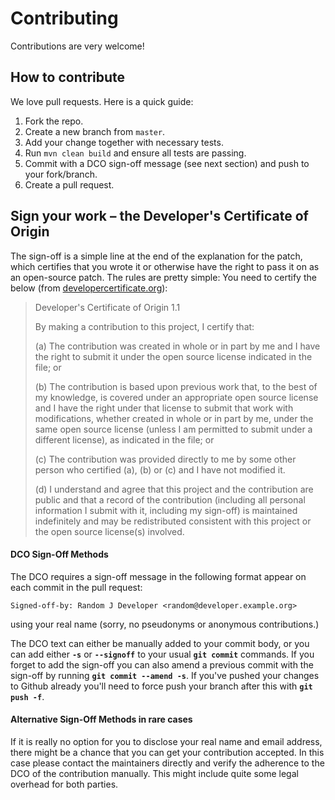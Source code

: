 # Contributing

Contributions are very welcome!

## How to contribute

We love pull requests. Here is a quick guide:

1. Fork the repo.
2. Create a new branch from `master`.
3. Add your change together with necessary tests.
4. Run `mvn clean build` and ensure all tests are passing.
5. Commit with a DCO sign-off message (see next section) and push to your fork/branch.
6. Create a pull request.

##  Sign your work – the Developer's Certificate of Origin
The sign-off is a simple line at the end of the explanation for the patch,
which certifies that you wrote it or otherwise have the right to pass it on as an open-source patch.
The rules are pretty simple:
You need to certify the below (from [developercertificate.org](https://developercertificate.org/)):
 
> Developer's Certificate of Origin 1.1
>
> By making a contribution to this project, I certify that:
>
> (a) The contribution was created in whole or in part by me and I
>     have the right to submit it under the open source license
>     indicated in the file; or
>
> (b) The contribution is based upon previous work that, to the best
>     of my knowledge, is covered under an appropriate open source
>     license and I have the right under that license to submit that
>     work with modifications, whether created in whole or in part
>     by me, under the same open source license (unless I am
>     permitted to submit under a different license), as indicated
>     in the file; or
>
> (c) The contribution was provided directly to me by some other
>     person who certified (a), (b) or (c) and I have not modified
>     it.
>
> (d) I understand and agree that this project and the contribution
>     are public and that a record of the contribution (including all
>     personal information I submit with it, including my sign-off) is
>     maintained indefinitely and may be redistributed consistent with
>     this project or the open source license(s) involved.
 
#### DCO Sign-Off Methods
 
The DCO requires a sign-off message in the following format appear on each commit in the pull request:
 
    Signed-off-by: Random J Developer <random@developer.example.org>
 
using your real name (sorry, no pseudonyms or anonymous contributions.)
 
The DCO text can either be manually added to your commit body,
or you can add either **`-s`** or **`--signoff`** to your usual **`git commit`** commands.
If you forget to add the sign-off you can also amend a previous commit with the sign-off
by running **`git commit --amend -s`**.
If you've pushed your changes to Github already
you'll need to force push your branch after this with **`git push -f`**.

#### Alternative Sign-Off Methods in rare cases
 
If it is really no option for you to disclose your real name and email address, there might be a chance that you can get your contribution accepted. In this case please contact the maintainers directly and verify the adherence to the DCO of the contribution manually. This might include quite some legal overhead for both parties.
